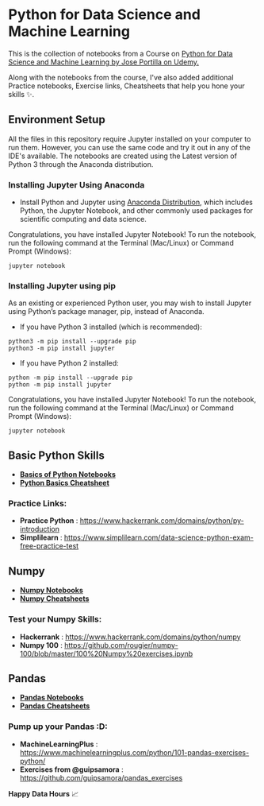 # Python for Data Science and Machine Learning 

This is the collection of notebooks from a Course on [ Python for Data Science and Machine Learning by Jose Portilla on Udemy.](https://www.udemy.com/python-for-data-science-and-machine-learning-bootcamp/learn/v4/overview) <br>

Along with the notebooks from the course, I've also added additional Practice notebooks, Exercise links, Cheatsheets that help you hone your skills :sparkles:. 

## Environment Setup
All the files in this repository require Jupyter installed on your computer to run them. However, you can use the same code and try it out in any of the IDE's available. The notebooks are created using the Latest version of Python 3 through the Anaconda distribution.

### Installing Jupyter Using Anaconda

* Install Python and Jupyter using  [Anaconda Distribution](https://www.anaconda.com/download/), which includes Python, the Jupyter Notebook, and other commonly used packages for scientific computing and data science. <br>

Congratulations, you have installed Jupyter Notebook! To run the notebook, run the following command at the Terminal (Mac/Linux) or Command Prompt (Windows):

```
jupyter notebook 
```

### Installing Jupyter using pip
As an existing or experienced Python user, you may wish to install Jupyter using Python’s package manager, pip, instead of Anaconda.

* If you have Python 3 installed (which is recommended):
```
python3 -m pip install --upgrade pip
python3 -m pip install jupyter
```
* If you have Python 2 installed:
```
python -m pip install --upgrade pip
python -m pip install jupyter
```
Congratulations, you have installed Jupyter Notebook! To run the notebook, run the following command at the Terminal (Mac/Linux) or Command Prompt (Windows):
```
jupyter notebook
```
## Basic Python Skills
* **[Basics of Python Notebooks](http://nbviewer.jupyter.org/github/sukeshpabba/Python-For-DataScience-Machine-Learning-Bootcamp-Udemy/tree/master/Python-Crash-Course/)**
* **[Python Basics Cheatsheet](https://github.com/sukeshpabba/Python-For-DataScience-Machine-Learning-Bootcamp-Udemy/tree/master/Python-Crash-Course/Python%20Basics%20Cheatsheets)**

### Practice Links:
* **Practice Python** : https://www.hackerrank.com/domains/python/py-introduction <br>
* **Simplilearn**     : https://www.simplilearn.com/data-science-python-exam-free-practice-test 

## Numpy 
* **[Numpy Notebooks](http://nbviewer.jupyter.org/github/sukeshpabba/Python-For-DataScience-Machine-Learning-Bootcamp-Udemy/tree/master/Python-for-Data-Analysis/NumPy/)**
* **[Numpy Cheatsheets](https://github.com/sukeshpabba/Python-For-DataScience-Machine-Learning-Bootcamp-Udemy/tree/master/Python-for-Data-Analysis/NumPy/Numpy%20Cheatsheets)**
### Test your Numpy Skills:
* **Hackerrank**      : https://www.hackerrank.com/domains/python/numpy <br>
* **Numpy 100**       : https://github.com/rougier/numpy-100/blob/master/100%20Numpy%20exercises.ipynb

## Pandas 
* **[Pandas Notebooks](http://nbviewer.jupyter.org/github/sukeshpabba/Python-For-DataScience-Machine-Learning-Bootcamp-Udemy/tree/master/Python-for-Data-Analysis/Pandas/)**
* **[Pandas Cheatsheets](https://github.com/sukeshpabba/Python-For-DataScience-Machine-Learning-Bootcamp-Udemy/tree/master/Python-for-Data-Analysis/Pandas/Pandas%20Cheatsheet)**
### Pump up your Pandas :D:
* **MachineLearningPlus**        :   https://www.machinelearningplus.com/python/101-pandas-exercises-python/
* **Exercises from @guipsamora** :   https://github.com/guipsamora/pandas_exercises 

**Happy Data Hours** :chart_with_upwards_trend:
